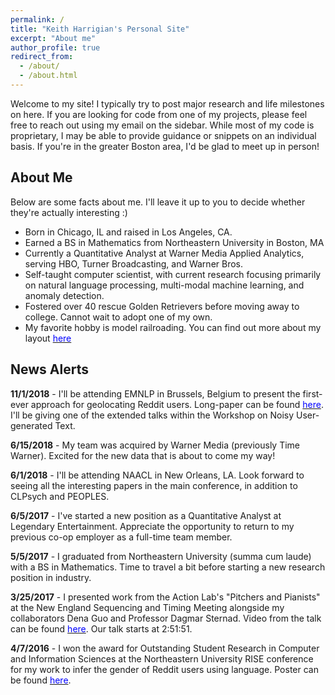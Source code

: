 ```yaml
---
permalink: /
title: "Keith Harrigian's Personal Site"
excerpt: "About me"
author_profile: true
redirect_from:
  - /about/
  - /about.html
---
```


Welcome to my site! I typically try to post major research and life milestones on here. If you are looking for code from one of my projects, please feel free to reach out using my email on the sidebar. While most of my code is proprietary, I may be able to provide guidance or snippets on an individual basis. If you're in the greater Boston area, I'd be glad to meet up in person!

## About Me

Below are some facts about me. I'll leave it up to you to decide whether they're actually interesting :)

* Born in Chicago, IL and raised in Los Angeles, CA.
* Earned a BS in Mathematics from Northeastern University in Boston, MA
* Currently a Quantitative Analyst at Warner Media Applied Analytics, serving HBO, Turner Broadcasting, and Warner Bros.
* Self-taught computer scientist, with current research focusing primarily on natural language processing, multi-modal machine learning, and anomaly detection.
* Fostered over 40 rescue Golden Retrievers before moving away to college. Cannot wait to adopt one of my own.
* My favorite hobby is model railroading. You can find out more about my layout [<span style="color:blue">here</span>](https://kharrigian.github.io/hobbies/)


## News Alerts

**11/1/2018** - I'll be attending EMNLP in Brussels, Belgium to present the first-ever approach for geolocating Reddit users. Long-paper can be found [<span style="color:blue">here</span>](http://aclweb.org/anthology/W18-6103). I'll be giving one of the extended talks within the Workshop on Noisy User-generated Text.

**6/15/2018** - My team was acquired by Warner Media (previously Time Warner). Excited for the new data that is about to come my way!

**6/1/2018** - I'll be attending NAACL in New Orleans, LA. Look forward to seeing all the interesting papers in the main conference, in addition to CLPsych and PEOPLES.

**6/5/2017** - I've started a new position as a Quantitative Analyst at Legendary Entertainment. Appreciate the opportunity to return to my previous co-op employer as a full-time team member.

**5/5/2017** - I graduated from Northeastern University (summa cum laude) with a BS in Mathematics. Time to travel a bit before starting a new research position in industry.

**3/25/2017** - I presented work from the Action Lab's "Pitchers and Pianists" at the New England Sequencing and Timing Meeting alongside my collaborators Dena Guo and Professor Dagmar Sternad. Video from the talk can be found [<span style="color:blue">here</span>](https://youtu.be/SDYJOTkm6nA?t=10311). Our talk starts at 2:51:51.

**4/7/2016** - I won the award for Outstanding Student Research in Computer and Information Sciences at the Northeastern University RISE conference for my work to infer the gender of Reddit users using language. Poster can be found [<span style="color:blue">here</span>](https://www.northeastern.edu/rise/presentations/when-anonymity-is-not-anonymous-gender-inference-on-reddit/).
